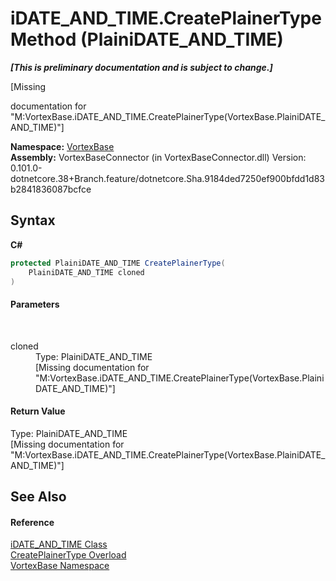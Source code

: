 # iDATE_AND_TIME.CreatePlainerType Method (PlainiDATE_AND_TIME)
 _**\[This is preliminary documentation and is subject to change.\]**_

\[Missing <summary> documentation for "M:VortexBase.iDATE_AND_TIME.CreatePlainerType(VortexBase.PlainiDATE_AND_TIME)"\]

**Namespace:**&nbsp;<a href="N_VortexBase.md">VortexBase</a><br />**Assembly:**&nbsp;VortexBaseConnector (in VortexBaseConnector.dll) Version: 0.101.0-dotnetcore.38+Branch.feature/dotnetcore.Sha.9184ded7250ef900bfdd1d83b2841836087bcfce

## Syntax

**C#**<br />
``` C#
protected PlainiDATE_AND_TIME CreatePlainerType(
	PlainiDATE_AND_TIME cloned
)
```


#### Parameters
&nbsp;<dl><dt>cloned</dt><dd>Type: PlainiDATE_AND_TIME<br />\[Missing <param name="cloned"/> documentation for "M:VortexBase.iDATE_AND_TIME.CreatePlainerType(VortexBase.PlainiDATE_AND_TIME)"\]</dd></dl>

#### Return Value
Type: PlainiDATE_AND_TIME<br />\[Missing <returns> documentation for "M:VortexBase.iDATE_AND_TIME.CreatePlainerType(VortexBase.PlainiDATE_AND_TIME)"\]

## See Also


#### Reference
<a href="T_VortexBase_iDATE_AND_TIME.md">iDATE_AND_TIME Class</a><br /><a href="Overload_VortexBase_iDATE_AND_TIME_CreatePlainerType.md">CreatePlainerType Overload</a><br /><a href="N_VortexBase.md">VortexBase Namespace</a><br />